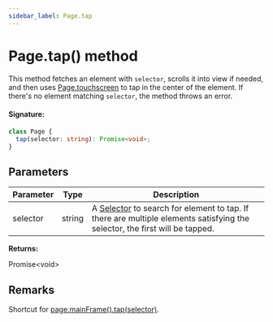 ```yaml
---
sidebar_label: Page.tap
---
```


# Page.tap() method

This method fetches an element with `selector`, scrolls it into view if needed, and then uses [Page.touchscreen](./puppeteer.page.md) to tap in the center of the element. If there's no element matching `selector`, the method throws an error.

#### Signature:

```typescript
class Page {
  tap(selector: string): Promise<void>;
}
```

## Parameters

| Parameter | Type   | Description                                                                                                                                                                                  |
| --------- | ------ | -------------------------------------------------------------------------------------------------------------------------------------------------------------------------------------------- |
| selector  | string | A [Selector](https://developer.mozilla.org/en-US/docs/Web/CSS/CSS_Selectors) to search for element to tap. If there are multiple elements satisfying the selector, the first will be tapped. |

**Returns:**

Promise&lt;void&gt;

## Remarks

Shortcut for [page.mainFrame().tap(selector)](./puppeteer.frame.tap.md).

